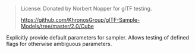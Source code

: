 > License: Donated by Norbert Nopper for glTF testing.
>
> https://github.com/KhronosGroup/glTF-Sample-Models/tree/master/2.0/Cube

Explicitly provide default parameters for sampler. Allows testing of defined
flags for otherwise ambiguous parameters.

